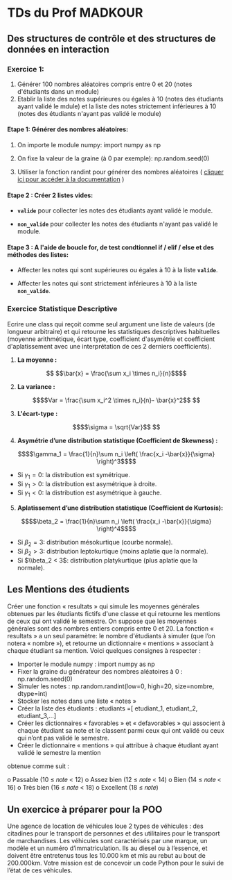 # TDs du Prof MADKOUR

## Des structures de contrôle et des structures de données en interaction

### Exercice 1:

1. Générer 100 nombres aléatoires compris entre 0 et 20 (notes d'étudiants dans un module)
2. Etablir la liste des notes supérieures ou égales à 10 (notes des étudiants ayant validé le mdule) et la liste des notes strictement inférieures à 10 (notes des étudiants n'ayant pas validé le module)
#### **Etape 1:** Générer des nombres aléatoires:

1. On importe le module numpy: import numpy as np

2. On fixe la valeur de la graine (à 0 par exemple): np.random.seed(0)

3. Utiliser la fonction randint pour générer des nombres aléatoires ( [cliquer ici pour accéder à la documentation](https://numpy.org/doc/stable/reference/random/generated/numpy.random.randint.html#numpy-random-randint/) )

#### **Etape 2 :** Créer 2 listes vides:

+ **`valide`** pour collecter les notes des étudiants ayant validé le module.

+ **`non_valide`** pour collecter les notes des étudiants n'ayant pas validé le module.

#### **Etape 3 :** A l'aide de boucle for, de test condtionnel if / elif / else et des méthodes des listes:

+ Affecter les notes qui sont supérieures ou égales à 10 à la liste **`valide`**.

+ Affecter les notes qui sont strictement inférieures à 10 à la liste **`non_valide`**.

### Exercice Statistique Descriptive

Ecrire une class  qui reçoit comme seul argument une liste de valeurs (de longueur arbitraire) et qui retourne les statistiques descriptives habituelles (moyenne arithmétique, écart type, coefficient d'asymétrie et coefficient d'aplatissement avec une interprétation de ces 2 derniers coefficients).

1. **La moyenne :**

```math

$$\bar{x} = \frac{\sum x_i \times n_i}{n}$$
```

2. **La variance :**

```math
$$Var = \frac{\sum x_i^2 \times n_i}{n}- \bar{x}^2$$

```

3. **L'écart-type :**

```math
$$\sigma = \sqrt{Var}$$

```

4. **Asymétrie d’une distribution statistique (Coefficient de Skewness) :**


```math
$$\gamma_1 = \frac{1}{n}\sum n_i \left( \frac{x_i -\bar{x}}{\sigma} \right)^3$$
```

- Si $\gamma_1 = 0$: la distribution est symétrique.
- Si $\gamma_1 > 0$: la distribution est asymétrique à droite.
- Si $\gamma_1 < 0$: la distribution est asymétrique à gauche.

5. **Aplatissement d’une distribution statistique (Coefficient de Kurtosis):**

```math
$$\beta_2 = \frac{1}{n}\sum n_i \left( \frac{x_i -\bar{x}}{\sigma} \right)^4$$
```

- Si $\beta_2 = 3$: distribution mésokurtique (courbe normale).
- Si $\beta_2> 3$: distribution leptokurtique (moins aplatie que la normale).
- Si $\\beta_2 < 3$: distribution platykurtique (plus aplatie que la normale).

## Les Mentions des étudients

Créer une fonction « resultats » qui simule les moyennes générales obtenues par les étudiants fictifs d'une
classe et qui retourne les mentions de ceux qui ont validé le semestre. On suppose que les moyennes générales
sont des nombres entiers compris entre 0 et 20.
La fonction « resultats » a un seul paramètre: le nombre d'étudiants à simuler (que l’on notera « nombre »), et
retourne un dictionnaire « mentions » associant à chaque étudiant sa mention.
Voici quelques consignes à respecter :

- Importer le module numpy : import numpy as np
- Fixer la graine du générateur des nombres aléatoires à 0 : np.random.seed(0)
- Simuler les notes : np.random.randint(low=0, high=20, size=nombre, dtype=int)
- Stocker les notes dans une liste « notes »
- Créer la liste des étudiants : etudiants =[ etudiant_1, etudiant_2, etudiant_3,…]
- Créer les dictionnaires « favorables » et « defavorables » qui associent à chaque étudiant sa note et le
classent parmi ceux qui ont validé ou ceux qui n’ont pas validé le semestre.
- Créer le dictionnaire « mentions » qui attribue à chaque étudiant ayant validé le semestre la mention

obtenue comme suit :

o Passable (10 ≤ 𝑛𝑜𝑡𝑒 < 12)
o Assez bien (12 ≤ 𝑛𝑜𝑡𝑒 < 14)
o Bien (14 ≤ 𝑛𝑜𝑡𝑒 < 16)
o Très bien (16 ≤ 𝑛𝑜𝑡𝑒 < 18)
o Excellent (18 ≤ 𝑛𝑜𝑡𝑒)

## Un exercice à préparer pour la POO
Une agence de location de véhicules loue 2 types de véhicules : des citadines pour le transport de personnes et des utilitaires pour le transport de marchandises. Les véhicules sont caractérisés par une marque, un modèle et un numéro d’immatriculation. Ils au diesel ou à l’essence, et doivent être entretenus tous les 10.000 km et mis au rebut au bout de 200.000km. 
Votre mission est de concevoir un code Python pour le suivi de l’état de ces véhicules.
